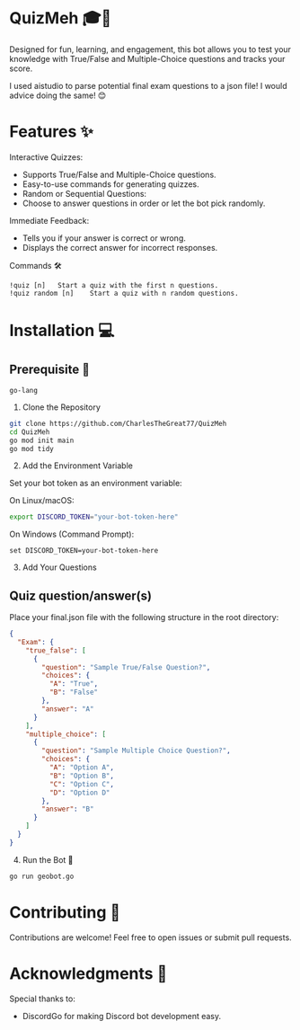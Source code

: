 # QuizMeh 🎓🤖

Designed for fun, learning, and engagement, this bot allows you to test your knowledge with True/False and Multiple-Choice questions and tracks your score. 

I used aistudio to parse potential final exam questions to a json file! I would advice doing the same! 😊

# Features ✨
Interactive Quizzes:
* Supports True/False and Multiple-Choice questions.
* Easy-to-use commands for generating quizzes.
* Random or Sequential Questions:
* Choose to answer questions in order or let the bot pick randomly.


Immediate Feedback:
* Tells you if your answer is correct or wrong.
* Displays the correct answer for incorrect responses.

Commands 🛠️
```
!quiz [n]	Start a quiz with the first n questions.
!quiz random [n]	Start a quiz with n random questions.
```

# Installation 💻

## Prerequisite 👏
```
go-lang
```

1. Clone the Repository
```bash
git clone https://github.com/CharlesTheGreat77/QuizMeh
cd QuizMeh
go mod init main
go mod tidy
```
2. Add the Environment Variable

Set your bot token as an environment variable:

On Linux/macOS:
```bash
export DISCORD_TOKEN="your-bot-token-here"
```
On Windows (Command Prompt):
```
set DISCORD_TOKEN=your-bot-token-here
```
3. Add Your Questions

## Quiz question/answer(s)
Place your final.json file with the following structure in the root directory:
```json
{
  "Exam": {
    "true_false": [
      {
        "question": "Sample True/False Question?",
        "choices": {
          "A": "True",
          "B": "False"
        },
        "answer": "A"
      }
    ],
    "multiple_choice": [
      {
        "question": "Sample Multiple Choice Question?",
        "choices": {
          "A": "Option A",
          "B": "Option B",
          "C": "Option C",
          "D": "Option D"
        },
        "answer": "B"
      }
    ]
  }
}
```

4. Run the Bot 🚀
```bash
go run geobot.go
```

# Contributing 🤝
Contributions are welcome! Feel free to open issues or submit pull requests.

# Acknowledgments 🙌
Special thanks to:
* DiscordGo for making Discord bot development easy.